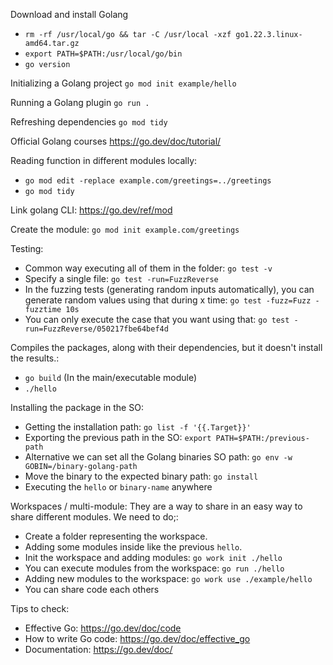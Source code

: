 Download and install Golang
- `rm -rf /usr/local/go && tar -C /usr/local -xzf go1.22.3.linux-amd64.tar.gz`
- `export PATH=$PATH:/usr/local/go/bin`
- `go version`

Initializing a Golang project
`go mod init example/hello`

Running a Golang plugin
`go run .`

Refreshing dependencies
`go mod tidy`

Official Golang courses
https://go.dev/doc/tutorial/

Reading function in different modules locally:
- `go mod edit -replace example.com/greetings=../greetings`
- `go mod tidy`

Link golang CLI: https://go.dev/ref/mod

Create the module:
`go mod init example.com/greetings`

Testing:
- Common way executing all of them in the folder: `go test -v`
- Specify a single file: `go test -run=FuzzReverse`
- In the fuzzing tests (generating random inputs automatically), you can generate random values using that during x time: `go test -fuzz=Fuzz -fuzztime 10s`
- You can only execute the case that you want using that: `go test -run=FuzzReverse/050217fbe64bef4d`


Compiles the packages, along with their dependencies, but it doesn't install the results.:
- `go build` (In the main/executable module)
- `./hello`

Installing the package in the SO:
- Getting the installation path: `go list -f '{{.Target}}'`
- Exporting the previous path in the SO: `export PATH=$PATH:/previous-path`
- Alternative we can set all the Golang binaries SO path: `go env -w GOBIN=/binary-golang-path` 
- Move the binary to the expected binary path: `go install`
- Executing the `hello` or `binary-name` anywhere

Workspaces / multi-module: They are a way to share in an easy way to share different modules. We need to do;:
- Create a folder representing the workspace.
- Adding some modules inside like the previous `hello`.
- Init the workspace and adding modules: `go work init ./hello`
- You can execute modules from the workspace: `go run ./hello`
- Adding new modules to the workspace: `go work use ./example/hello`
- You can share code each others

Tips to check:
- Effective Go: https://go.dev/doc/code
- How to write Go code: https://go.dev/doc/effective_go
- Documentation: https://go.dev/doc/